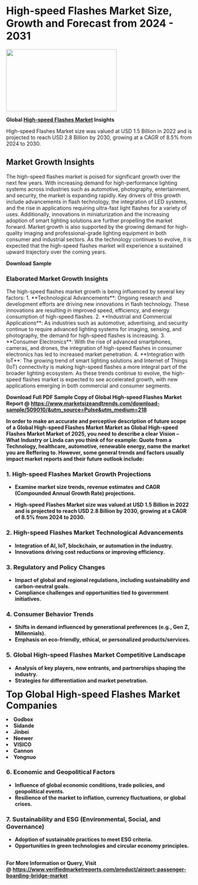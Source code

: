 <H1>High-speed Flashes Market Size, Growth and Forecast from 2024 - 2031</H1><img class="aligncenter size-medium wp-image-584254" src="https://thirdeyenews.in/wp-content/uploads/2024/09/Global-Market-Research-300x168.jpeg" alt="" width="300" height="168" /><p><strong>Global&nbsp;<a href="https://www.marketsizeandtrends.com/download-sample/509010/&amp;utm_source=Pulse&amp;utm_medium=218">High-speed Flashes Market</a> Insights</strong></p><p>High-speed Flashes Market size was valued at USD 1.5 Billion in 2022 and is projected to reach USD 2.8 Billion by 2030, growing at a CAGR of 8.5% from 2024 to 2030.</p><p><h2>Market Growth Insights</h2> The high-speed flashes market is poised for significant growth over the next few years. With increasing demand for high-performance lighting systems across industries such as automotive, photography, entertainment, and security, the market is expanding rapidly. Key drivers of this growth include advancements in flash technology, the integration of LED systems, and the rise in applications requiring ultra-fast light flashes for a variety of uses. Additionally, innovations in miniaturization and the increasing adoption of smart lighting solutions are further propelling the market forward. Market growth is also supported by the growing demand for high-quality imaging and professional-grade lighting equipment in both consumer and industrial sectors. As the technology continues to evolve, it is expected that the high-speed flashes market will experience a sustained upward trajectory over the coming years. <p><strong>Download Sample</strong></p> <h3>Elaborated Market Growth Insights</h3> The high-speed flashes market growth is being influenced by several key factors: 1. **Technological Advancements**: Ongoing research and development efforts are driving new innovations in flash technology. These innovations are resulting in improved speed, efficiency, and energy consumption of high-speed flashes. 2. **Industrial and Commercial Applications**: As industries such as automotive, advertising, and security continue to require advanced lighting systems for imaging, sensing, and photography, the demand for high-speed flashes is increasing. 3. **Consumer Electronics**: With the rise of advanced smartphones, cameras, and drones, the integration of high-speed flashes in consumer electronics has led to increased market penetration. 4. **Integration with IoT**: The growing trend of smart lighting solutions and Internet of Things (IoT) connectivity is making high-speed flashes a more integral part of the broader lighting ecosystem. As these trends continue to evolve, the high-speed flashes market is expected to see accelerated growth, with new applications emerging in both commercial and consumer segments. <p><strong></p><p><span class=""><strong>Download Full PDF Sample Copy of Global High-speed Flashes Market Report</strong> @ <a href="https://www.marketsizeandtrends.com/download-sample/509010/&amp;utm_source=Pulse&amp;utm_medium=218" target="_blank">https://www.marketsizeandtrends.com/download-sample/509010/&amp;utm_source=Pulse&amp;utm_medium=218</a></span></p><p>In order to make an accurate and perceptive description of future scope of a Global&nbsp;High-speed Flashes Market Market as Global&nbsp;High-speed Flashes Market Market of 2025, you need to describe a clear Vision &ndash; What Industry or Linda can you think of for example: Quote from a Technology, healthcare, automotive, renewable energy, name the market you are Reffering to. However, some general trends and factors usually impact market reports and their future outlook include:</p><h3>1.&nbsp;<strong>High-speed Flashes Market Growth Projections</strong></h3><ul><li>Examine market size trends, revenue estimates and CAGR (Compounded Annual Growth Rate) projections.</li><li><p>High-speed Flashes Market size was valued at USD 1.5 Billion in 2022 and is projected to reach USD 2.8 Billion by 2030, growing at a CAGR of 8.5% from 2024 to 2030.</p></li></ul><h3>2.&nbsp;<strong>High-speed Flashes Market Technological Advancements</strong></h3><ul><li>Integration of AI, IoT, blockchain, or automation in the industry.</li><li>Innovations driving cost reductions or improving efficiency.</li></ul><h3>3.&nbsp;<strong>Regulatory and Policy Changes</strong></h3><ul><li>Impact of global and regional regulations, including sustainability and carbon-neutral goals.</li><li>Compliance challenges and opportunities tied to government initiatives.</li></ul><h3>4.&nbsp;<strong>Consumer Behavior Trends</strong></h3><ul><li>Shifts in demand influenced by generational preferences (e.g., Gen Z, Millennials).</li><li>Emphasis on eco-friendly, ethical, or personalized products/services.</li></ul><h3>5.&nbsp;<strong>Global High-speed Flashes Market Competitive Landscape</strong></h3><ul><li>Analysis of key players, new entrants, and partnerships shaping the industry.</li><li>Strategies for differentiation and market penetration.</li></ul><p data-pm-slice="1 1 []"><span style="color: inherit; font-family: inherit; font-size: 25px;">Top Global High-speed Flashes Market Companies</span></p><div class="" data-test-id=""><p><li>Godbox</li><li> Sidande</li><li> Jinbei</li><li> Neewer</li><li> VISICO</li><li> Cannon</li><li> Yongnuo</li></p></div><h3>6.&nbsp;<strong>Economic and Geopolitical Factors</strong></h3><ul><li>Influence of global economic conditions, trade policies, and geopolitical events.</li><li>Resilience of the market to inflation, currency fluctuations, or global crises.</li></ul><h3>7.&nbsp;<strong>Sustainability and ESG (Environmental, Social, and Governance)</strong></h3><ul><li>Adoption of sustainable practices to meet ESG criteria.</li><li>Opportunities in green technologies and circular economy principles.</li></ul><h2><strong style="font-size: 14px;">For More Information or Query, Visit @&nbsp;</strong><a style="background-color: #ffffff; font-size: 14px;" href="https://www.marketsizeandtrends.com/report/high-speed-flashes-market/" target="_blank">https://www.verifiedmarketreports.com/product/airport-passenger-boarding-bridge-market</a></h2>
